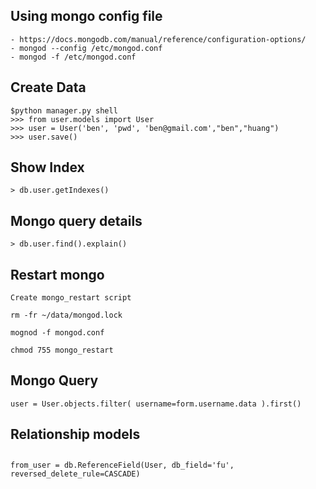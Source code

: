 ## Using mongo config file
    - https://docs.mongodb.com/manual/reference/configuration-options/
    - mongod --config /etc/mongod.conf
    - mongod -f /etc/mongod.conf
    
## Create Data
    $python manager.py shell
    >>> from user.models import User
    >>> user = User('ben', 'pwd', 'ben@gmail.com',"ben","huang")
    >>> user.save()
    
    
## Show Index
    > db.user.getIndexes()
    
## Mongo query details
    > db.user.find().explain()
    
## Restart mongo
    Create mongo_restart script
    
    rm -fr ~/data/mongod.lock
    
    mognod -f mongod.conf
    
    chmod 755 mongo_restart
    
## Mongo Query
    user = User.objects.filter( username=form.username.data ).first()
    
    
## Relationship models


## 
    from_user = db.ReferenceField(User, db_field='fu', reversed_delete_rule=CASCADE)
    